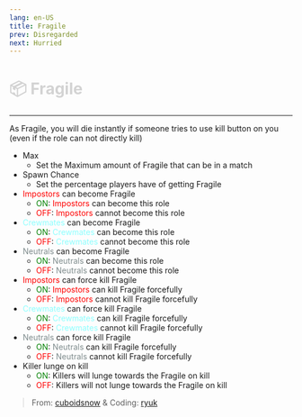 ```yaml
---
lang: en-US
title: Fragile
prev: Disregarded
next: Hurried
---
```


# <font color=#d3d3d3>📦 <b>Fragile</b></font> <Badge text="Harmful" type="tip" vertical="middle"/>

***

As Fragile, you will die instantly if someone tries to use kill button on you (even if the role can not directly kill)

- Max
  - Set the Maximum amount of Fragile that can be in a match
- Spawn Chance
  - Set the percentage players have of getting Fragile
- <font color=red>Impostors</font> can become Fragile
  - <font color=green>ON</font>: <font color=red>Impostors</font> can become this role
  - <font color=red>OFF</font>: <font color=red>Impostors</font> cannot become this role
- <font color=#8cffff>Crewmates</font> can become Fragile
  - <font color=green>ON</font>: <font color=#8cffff>Crewmates</font> can become this role
  - <font color=red>OFF</font>: <font color=#8cffff>Crewmates</font> cannot become this role
- <font color=#7f8c8d>Neutrals</font> can become Fragile
  - <font color=green>ON</font>: <font color=#7f8c8d>Neutrals</font> can become this role
  - <font color=red>OFF</font>: <font color=#7f8c8d>Neutrals</font> cannot become this role
- <font color=red>Impostors</font> can force kill Fragile
  - <font color=green>ON</font>: <font color=red>Impostors</font> can kill Fragile forcefully
  - <font color=red>OFF</font>: <font color=red>Impostors</font> cannot kill Fragile forcefully
- <font color=#8cffff>Crewmates</font> can force kill Fragile
  - <font color=green>ON</font>: <font color=#8cffff>Crewmates</font> can kill Fragile forcefully
  - <font color=red>OFF</font>: <font color=#8cffff>Crewmates</font> cannot kill Fragile forcefully
- <font color=#7f8c8d>Neutrals</font> can force kill Fragile
  - <font color=green>ON</font>: <font color=#7f8c8d>Neutrals</font> can kill Fragile forcefully
  - <font color=red>OFF</font>: <font color=#7f8c8d>Neutrals</font> cannot kill Fragile forcefully
- Killer lunge on kill
  - <font color=green>ON</font>: Killers will lunge towards the Fragile on kill
  - <font color=red>OFF</font>: Killers will not lunge towards the Fragile on kill

> From: [cuboidsnow](#) & Coding: [ryuk](#)
